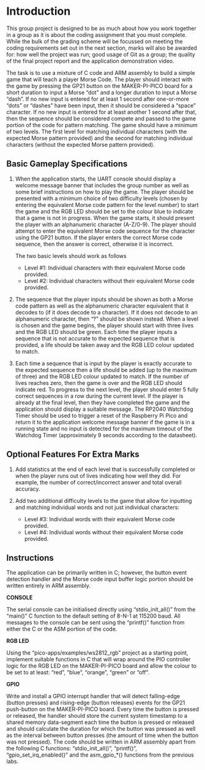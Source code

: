 # Introduction

This group project is designed to be as much about how you work together in a group as it is about the coding assignment that you must complete. While the bulk of the grading scheme will be focussed on meeting the coding requirements set out in the next section, marks will also be awarded for: how well the project was run; good usage of Git as a group; the quality of the final project report and the application demonstration video.

The task is to use a mixture of C code and ARM assembly to build a simple game that will teach a player Morse Code. The player should interact with the game by pressing the GP21 button on the MAKER-PI-PICO board for a short duration to input a Morse “dot” and a longer duration to input a Morse “dash”. If no new input is entered for at least 1 second after one-or-more “dots” or “dashes” have been input, then it should be considered a “space” character. If no new input is entered for at least another 1 second after that, then the sequence should be considered compete and passed to the game portion of the code for pattern matching. The game should have a minimum of two levels. The first level for matching individual characters (with the expected Morse pattern provided) and the second for matching individual characters (without the expected Morse pattern provided).



## Basic Gameplay Specifications

1. When the application starts, the UART console should display a welcome message banner that includes the group number as well as some brief instructions on how to play the game. The player should be presented with a minimum choice of two difficulty levels (chosen by entering the equivalent Morse code pattern for the level number) to start the game and the RGB LED should be set to the colour blue to indicate that a game is not in progress.
When the game starts, it should present the player with an alphanumeric character (A-Z/0-9). The player should attempt to enter the equivalent Morse code sequence for the character using the GP21 button. If the player enters the correct Morse code sequence, then the answer is correct, otherwise it is incorrect.

    The two basic levels should work as follows

    - Level #1: Individual characters with their equivalent Morse code provided.
    - Level #2: Individual characters without their equivalent Morse code provided.


2. The sequence that the player inputs should be shown as both a Morse code pattern as well as the alphanumeric character equivalent that it decodes to (if it does decode to a character). If it does not decode to an alphanumeric character, then “?” should be shown instead.
When a level is chosen and the game begins, the player should start with three lives and the RGB LED should be green.
Each time the player inputs a sequence that is not accurate to the expected sequence that is provided, a life should be taken away and the RGB LED colour updated to match.

3. Each time a sequence that is input by the player is exactly accurate to the expected sequence then a life should be added (up to the maximum of three) and the RGB LED colour updated to match.
If the number of lives reaches zero, then the game is over and the RGB LED should indicate red.
To progress to the next level, the player should enter 5 fully correct sequences in a row during the current level. If the player is already at the final level, then they have completed the game and the application should display a suitable message.
The RP2040 Watchdog Timer should be used to trigger a reset of the Raspberry Pi Pico and return it to the application welcome message banner if the game is in a running state and no input is detected for the maximum timeout of the Watchdog Timer (approximately 9 seconds according to the datasheet).
 

## Optional Features For Extra Marks

1. Add statistics at the end of each level that is successfully completed or when the player runs out of lives indicating how well they did. For example, the number of correct/incorrect answer and total overall accuracy.

2. Add two additional difficulty levels to the game that allow for inputting and matching individual words and not just individual characters:

    - Level #3: Individual words with their equivalent Morse code provided.
    - Level #4: Individual words without their equivalent Morse code provided.


## Instructions


The application can be primarily written in C; however, the button event detection handler and the Morse code input buffer logic portion should be written entirely in ARM assembly.

**CONSOLE**

The serial console can be initialised directly using “stdio_init_all()” from the “main()”  C function to the default setting of 8-N-1 at 115200 baud. All messages to the console can be sent using the “printf()” function from either the C or the ASM portion of the code.

**RGB LED**

Using the “pico-apps/examples/ws2812_rgb” project as a starting point, implement suitable functions in C that will wrap around the PIO controller logic for the RGB LED on the MAKER-PI-PICO board and allow the colour to be set to at least: “red”, “blue”, “orange”, “green” or “off”.

**GPIO**

Write and install a GPIO interrupt handler that will detect falling-edge (button presses) and rising-edge (button releases) events for the GP21 push-button on the MAKER-PI-PICO board. Every time the button is pressed or released, the handler should store the current system timestamp to a shared memory data-segment each time the button is pressed or released and should calculate the duration for which the button was pressed as well as the interval between button presses (the amount of time when the button was not pressed). The code should be written in ARM assembly apart from the following C functions: “stdio_init_all()”, “printf()”, “gpio_set_irq_enabled()” and the asm_gpio_*() functions from the previous labs.
